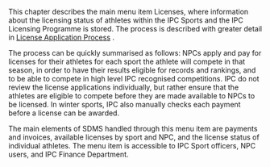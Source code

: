 This chapter describes the main menu item Licenses, where information about the licensing status of athletes within the IPC Sports and the IPC Licensing Programme is stored. The process is described with greater detail in [License Application Process](ipc-licensing-programme/license-application-process.md) <!-- TODO: and in the appendix -->.

The process can be quickly summarised as follows: NPCs apply and pay for licenses for their athletes for each sport the athlete will compete in that season, in order to have their results eligible for records and rankings, and to be able to compete in high level IPC recognised competitions. IPC do not review the license applications individually, but rather ensure that the athletes are eligible to compete before they are made available to NPCs to be licensed. In winter sports, IPC also manually checks each payment before a license can be awarded.

The main elements of SDMS handled through this menu item are payments and invoices, available licenses by sport and NPC, and the license status of individual athletes. The menu item is accessible to IPC Sport officers, NPC users, and IPC Finance Department.
